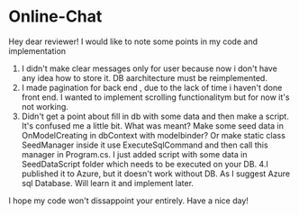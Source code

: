 # Online-Chat
Hey dear reviewer!
I would like to note some points in my code and implementation
1. I didn't make clear messages only for user because now i don't have any idea how to store it. DB aarchitecture must be reimplemented.
2. I made pagination for back end , due to the lack of time i haven't done front end. I wanted to implement scrolling functionalitym but for now it's not working.
3. Didn't get a point about fill in db with some data and then make a script. It's confused me a little bit. What was meant? Make some seed data in OnModelCreating in dbContext
with modelbinder? Or make static class SeedManager inside it use ExecuteSqlCommand and then call this manager in Program.cs. I just added script with some data in SeedDataScript folder
which needs to be executed on your DB.
4.I published it to Azure, but it doesn't work without DB. As I suggest Azure sql Database. Will learn it and implement later.

I hope my code won't dissappoint your entirely. Have a nice day!

